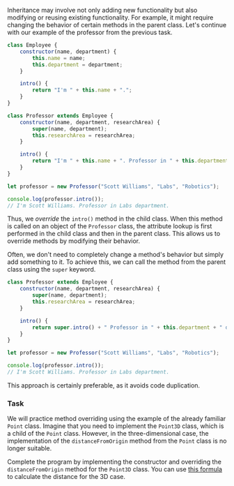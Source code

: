 Inheritance may involve not only adding new functionality but also modifying or reusing existing functionality.
For example, it might require changing the behavior of certain methods in the parent class. Let's continue with our example of the professor from the previous task.

```javascript
class Employee {
    constructor(name, department) {
        this.name = name;
        this.department = department;
    }

    intro() {
        return "I'm " + this.name + ".";
    }
}

class Professor extends Employee {
    constructor(name, department, researchArea) {
        super(name, department);
        this.researchArea = researchArea;
    }

    intro() {
        return "I'm " + this.name + ". Professor in " + this.department + " department.";
    }
}

let professor = new Professor("Scott Williams", "Labs", "Robotics");

console.log(professor.intro());
// I'm Scott Williams. Professor in Labs department.
```


Thus, we _override_ the `intro()` method in the child class. When this method is called on an object of the `Professor` class,
the attribute lookup is first performed in the child class and then in the parent class. This allows us to override methods by modifying their behavior.

Often, we don't need to completely change a method's behavior but simply add something to it.
To achieve this, we can call the method from the parent class using the `super` keyword.

```javascript
class Professor extends Employee {
    constructor(name, department, researchArea) {
        super(name, department);
        this.researchArea = researchArea;
    }

    intro() {
        return super.intro() + " Professor in " + this.department + " department.";
    }
}

let professor = new Professor("Scott Williams", "Labs", "Robotics");

console.log(professor.intro());
// I'm Scott Williams. Professor in Labs department.
```

This approach is certainly preferable, as it avoids code duplication.

### Task
We will practice method overriding using the example of the already familiar `Point` class. 
Imagine that you need to implement the `Point3D` class, which is a child of the `Point` class.
However, in the three-dimensional case, the implementation of the `distanceFromOrigin` method from the `Point` class is no longer suitable.

Complete the program by implementing the constructor and overriding the `distanceFromOrigin` method for the `Point3D` class. 
You can use [this formula](https://en.wikipedia.org/wiki/Cartesian_coordinate_system#Distance_between_two_points) to calculate the distance for the 3D case.
